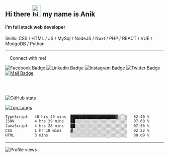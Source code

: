 ## Hi there <img src="https://user-images.githubusercontent.com/1303154/88677602-1635ba80-d120-11ea-84d8-d263ba5fc3c0.gif" width="28px" height="36" alt="hi"> my name is Anik

#### I’m full stack web developer

Skills:  CSS / HTML / JS / MySql / NodeJS / Nuxt / PHP / REACT / VUE / MongoDB / Python


---

&emsp;Connect with me!

<a href="https://www.facebook.com/anik.aritro" target="_blank">![Facebook Badge](https://img.shields.io/badge/Facebook-1877F2?style=for-the-badge&logo=facebook&logoColor=white)</a> [![Linkedin Badge](https://img.shields.io/badge/LinkedIn-0077B5?style=for-the-badge&logo=linkedin&logoColor=white)](https://www.linkedin.com/in/anik-hossain-dev) [![Instagram Badge](https://img.shields.io/badge/Instagram-E4405F?style=for-the-badge&logo=instagram&logoColor=white)](https://www.instagram.com/aritro.anik) [![Twitter Badge](https://img.shields.io/badge/Twitter-1DA1F2?style=for-the-badge&logo=twitter&logoColor=white)](https://twitter.com/AritroAnik) [![Mail Badge](https://img.shields.io/badge/Gmail-D14836?style=for-the-badge&logo=gmail&logoColor=white)](mailto:anik.wdev@gmail.com)

</br>
</br>


![GitHub stats](https://github-readme-stats.vercel.app/api?username=anik-hossain&show_icons=true&theme=monokai)

[![Top Langs](https://github-readme-stats.vercel.app/api/top-langs/?username=anik-hossain&layout=compact&theme=monokai)](https://github.com/anik-hossain)

<!--START_SECTION:waka-->

```txt
TypeScript   48 hrs 49 mins  ████████████████████▓░░░░   82.40 %
JSON         4 hrs 29 mins   ██░░░░░░░░░░░░░░░░░░░░░░░   07.60 %
JavaScript   4 hrs 28 mins   ██░░░░░░░░░░░░░░░░░░░░░░░   07.56 %
CSS          1 hr 18 mins    ▓░░░░░░░░░░░░░░░░░░░░░░░░   02.22 %
HTML         3 mins          ░░░░░░░░░░░░░░░░░░░░░░░░░   00.09 %
```

<!--END_SECTION:waka-->
---

![Profile views](https://gpvc.arturio.dev/anik-hossain)  
